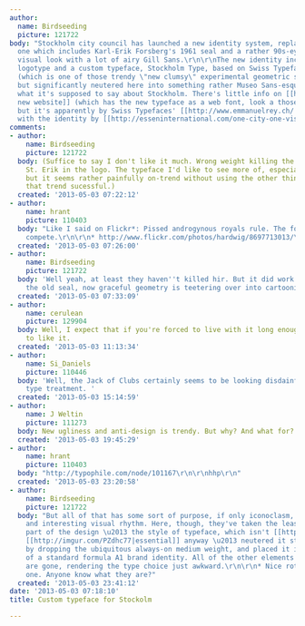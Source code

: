 ```yaml
---
author:
  name: Birdseeding
  picture: 121722
body: "Stockholm city council has launched a new identity system, replacing the current
  one which includes Karl-Erik Forsberg's 1961 seal and a rather 90s-ey (but good)
  visual look with a lot of airy Gill Sans.\r\n\r\nThe new identity includes a new
  logotype and a custom typeface, Stockholm Type, based on Swiss Typefaces' Euclid
  (which is one of those trendy \"new clumsy\" experimental geometric sans types),
  but significantly neutered here into something rather Museo Sans-esque. Not sure
  what it's supposed to say about Stockholm. There's little info on [[http://www.stockholm.se/|the
  new website]] (which has the new typeface as a web font, look a those numerals!)
  but it's apparently by Swiss Typefaces' [[http://www.emmanuelrey.ch/|Emmanuel Rey]],
  with the identity by [[http://esseninternational.com/one-city-one-vision-one-statement/|Essen]].\r\n\r\n[img:sites/default/files/old-images/Stockholm_nygrafiskprofil3_4561.jpg]"
comments:
- author:
    name: Birdseeding
    picture: 121722
  body: (Suffice to say I don't like it much. Wrong weight killing the impact of Forsberg's
    St. Erik in the logo. The typeface I'd like to see more of, especially in print,
    but it seems rather painfully on-trend without using the other things that make
    that trend sucessful.)
  created: '2013-05-03 07:22:12'
- author:
    name: hrant
    picture: 110403
  body: "Like I said on Flickr*: Pissed androgynous royals rule. The font just can't
    compete.\r\n\r\n* http://www.flickr.com/photos/hardwig/8697713013/\r\n\r\nhhp\r\n"
  created: '2013-05-03 07:26:00'
- author:
    name: Birdseeding
    picture: 121722
  body: 'Well yeah, at least they haven''t killed hir. But it did work better with
    the old seal, now graceful geometry is teetering over into cartoonish geometry. '
  created: '2013-05-03 07:33:09'
- author:
    name: cerulean
    picture: 129904
  body: Well, I expect that if you're forced to live with it long enough, you'll start
    to like it.
  created: '2013-05-03 11:13:34'
- author:
    name: Si_Daniels
    picture: 110446
  body: 'Well, the Jack of Clubs certainly seems to be looking disdainfully at the
    type treatment. '
  created: '2013-05-03 15:14:59'
- author:
    name: J Weltin
    picture: 111273
  body: New ugliness and anti-design is trendy. But why? And what for?
  created: '2013-05-03 19:45:29'
- author:
    name: hrant
    picture: 110403
  body: "http://typophile.com/node/101167\r\n\r\nhhp\r\n"
  created: '2013-05-03 23:20:58'
- author:
    name: Birdseeding
    picture: 121722
  body: "But all of that has some sort of purpose, if only iconoclasm, purification
    and interesting visual rhythm. Here, though, they've taken the least interesting
    part of the design \u2013 the style of typeface, which isn't [[http://sthlmmayday.se/?attachment_id=103|even]]*
    [[http://imgur.com/PZdhc77|essential]] anyway \u2013 neutered it still futher
    by dropping the ubiquitous always-on medium weight, and placed it in the middle
    of a standard formula A1 brand identity. All of the other elements of anti-design
    are gone, rendering the type choice just awkward.\r\n\r\n* Nice rotalics in this
    one. Anyone know what they are?"
  created: '2013-05-03 23:41:12'
date: '2013-05-03 07:18:10'
title: Custom typeface for Stockolm

---
```

